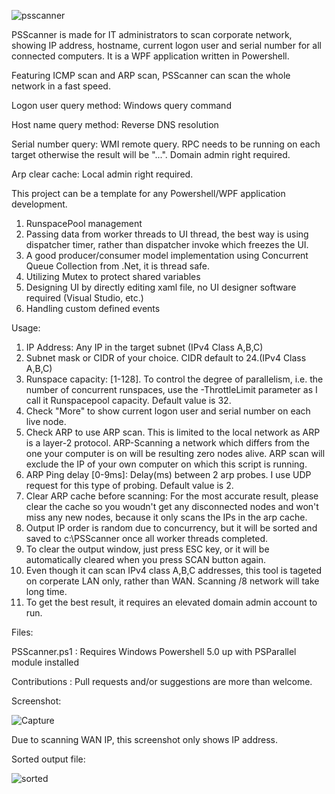 ![psscanner](https://user-images.githubusercontent.com/57880343/115976871-26e85500-a527-11eb-82e4-b7d1b768056e.png)

PSScanner is made for IT administrators to scan corporate network, showing IP address, hostname, current logon user and serial number for all connected computers.
It is a WPF application written in Powershell.

Featuring ICMP scan and ARP scan, PSScanner can scan the whole network in a fast speed.

Logon user query method: Windows query command

Host name query method: Reverse DNS resolution

Serial number query: WMI remote query. RPC needs to be running on each target otherwise the result will be "...". Domain admin right required.

Arp clear cache: Local admin right required.

This project can be a template for any Powershell/WPF application development.

1) RunspacePool management
2) Passing data from worker threads to UI thread, the best way is using dispatcher timer, rather than dispatcher invoke which freezes the UI.
3) A good producer/consumer model implementation using Concurrent Queue Collection from .Net, it is thread safe.
4) Utilizing Mutex to protect shared variables
5) Designing UI by directly editing xaml file, no UI designer software required (Visual Studio, etc.)
6) Handling custom defined events

Usage:

1) IP Address: Any IP in the target subnet (IPv4 Class A,B,C)
2) Subnet mask or CIDR of your choice. CIDR default to 24.(IPv4 Class A,B,C)
3) Runspace capacity: [1-128]. To control the degree of parallelism, i.e. the number of concurrent runspaces, use the -ThrottleLimit parameter as I call it Runspacepool capacity. Default value is 32.
4) Check "More" to show current logon user and serial number on each live node.
5) Check ARP to use ARP scan. This is limited to the local network as ARP is a layer-2 protocol. ARP-Scanning a network which differs from the one your computer is on will be resulting zero nodes alive. ARP scan will exclude the IP of your own computer on which this script is running.
6) ARP Ping delay [0-9ms]: Delay(ms) between 2 arp probes. I use UDP request for this type of probing. Default value is 2.
7) Clear ARP cache before scanning: For the most accurate result, please clear the cache so you woudn't get any disconnected nodes and won't miss any new nodes, because it only scans the IPs in the arp cache.
8) Output IP order is random due to concurrency, but it will be sorted and saved to c:\PSScanner once all worker threads completed.
9) To clear the output window, just press ESC key, or it will be automatically cleared when you press SCAN button again.
10) Even though it can scan IPv4 class A,B,C addresses, this tool is tageted on corperate LAN only, rather than WAN. Scanning /8 network will take long time.
11) To get the best result, it requires an elevated domain admin account to run.

Files:

PSScanner.ps1  : Requires Windows Powershell 5.0 up with PSParallel module installed

Contributions : Pull requests and/or suggestions are more than welcome.

Screenshot:

![Capture](https://user-images.githubusercontent.com/57880343/115995007-53838780-a58e-11eb-98a3-dbe009c68a9c.PNG)

Due to scanning WAN IP, this screenshot only shows IP address.

Sorted output file:

![sorted](https://user-images.githubusercontent.com/57880343/115995150-ede3cb00-a58e-11eb-97ac-6bcc9e8552ce.PNG)
